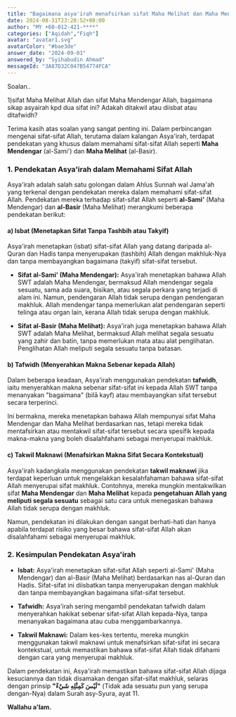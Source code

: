 ```yaml
---
title: "Bagaimana asya'irah menafsirkan sifat Maha Melihat dan Maha Mendengar Allah, adakah ditakwil, diisbat atau ditafwidh?"
date: 2024-08-31T23:28:52+08:00
author: "MY +60-012-421-****"
categories: ["Aqidah","Fiqh"]
avatar: "avatar1.svg"
avatarColor: "#bae3de"
answer_date: "2024-09-01"
answered_by: "Syihabudin Ahmad"
messageId: "3A87D32C047B54774FCA"
---
```


Soalan..

1)sifat Maha Melihat Allah dan sifat Maha Mendengar Allah, bagaimana sikap asyairah kpd dua sifat ini? Adakah ditakwil atau diisbat atau ditafwidh?

<!--more-->

Terima kasih atas soalan yang sangat penting ini. Dalam perbincangan mengenai sifat-sifat Allah, terutama dalam kalangan Asya'irah, terdapat pendekatan yang khusus dalam memahami sifat-sifat Allah seperti **Maha Mendengar** (al-Sami') dan **Maha Melihat** (al-Basir).

### 1. **Pendekatan Asya'irah dalam Memahami Sifat Allah**

Asya'irah adalah salah satu golongan dalam Ahlus Sunnah wal Jama'ah yang terkenal dengan pendekatan mereka dalam memahami sifat-sifat Allah. Pendekatan mereka terhadap sifat-sifat Allah seperti **al-Sami'** (Maha Mendengar) dan **al-Basir** (Maha Melihat) merangkumi beberapa pendekatan berikut:

#### a) **Isbat (Menetapkan Sifat Tanpa Tashbih atau Takyif)**

Asya'irah menetapkan (isbat) sifat-sifat Allah yang datang daripada al-Quran dan Hadis tanpa menyerupakan (tashbih) Allah dengan makhluk-Nya dan tanpa membayangkan bagaimana (takyif) sifat-sifat tersebut.

- **Sifat al-Sami' (Maha Mendengar):** Asya'irah menetapkan bahawa Allah SWT adalah Maha Mendengar, bermaksud Allah mendengar segala sesuatu, sama ada suara, bisikan, atau segala perkara yang terjadi di alam ini. Namun, pendengaran Allah tidak serupa dengan pendengaran makhluk. Allah mendengar tanpa memerlukan alat pendengaran seperti telinga atau organ lain, kerana Allah tidak serupa dengan makhluk.

- **Sifat al-Basir (Maha Melihat):** Asya'irah juga menetapkan bahawa Allah SWT adalah Maha Melihat, bermaksud Allah melihat segala sesuatu yang zahir dan batin, tanpa memerlukan mata atau alat penglihatan. Penglihatan Allah meliputi segala sesuatu tanpa batasan.

#### b) **Tafwidh (Menyerahkan Makna Sebenar kepada Allah)**

Dalam beberapa keadaan, Asya'irah menggunakan pendekatan **tafwidh**, iaitu menyerahkan makna sebenar sifat-sifat ini kepada Allah SWT tanpa menanyakan "bagaimana" (bilā kayf) atau membayangkan sifat tersebut secara terperinci.

Ini bermakna, mereka menetapkan bahawa Allah mempunyai sifat Maha Mendengar dan Maha Melihat berdasarkan nas, tetapi mereka tidak mentafsirkan atau mentakwil sifat-sifat tersebut secara spesifik kepada makna-makna yang boleh disalahfahami sebagai menyerupai makhluk.

#### c) **Takwil Maknawi (Menafsirkan Makna Sifat Secara Kontekstual)**

Asya'irah kadangkala menggunakan pendekatan **takwil maknawi** jika terdapat keperluan untuk mengelakkan kesalahfahaman bahawa sifat-sifat Allah menyerupai sifat makhluk. Contohnya, mereka mungkin mentakwilkan sifat **Maha Mendengar** dan **Maha Melihat** kepada **pengetahuan Allah yang meliputi segala sesuatu** sebagai satu cara untuk menegaskan bahawa Allah tidak serupa dengan makhluk.

Namun, pendekatan ini dilakukan dengan sangat berhati-hati dan hanya apabila terdapat risiko yang besar bahawa sifat-sifat Allah akan disalahfahami sebagai menyerupai makhluk.

### 2. **Kesimpulan Pendekatan Asya'irah**

- **Isbat:** Asya'irah menetapkan sifat-sifat Allah seperti al-Sami' (Maha Mendengar) dan al-Basir (Maha Melihat) berdasarkan nas al-Quran dan Hadis. Sifat-sifat ini diisbatkan tanpa menyerupakan dengan makhluk dan tanpa membayangkan bagaimana sifat-sifat tersebut.
  
- **Tafwidh:** Asya'irah sering mengambil pendekatan tafwidh dalam menyerahkan hakikat sebenar sifat-sifat Allah kepada-Nya, tanpa menanyakan bagaimana atau cuba menggambarkannya.

- **Takwil Maknawi:** Dalam kes-kes tertentu, mereka mungkin menggunakan takwil maknawi untuk menafsirkan sifat-sifat ini secara kontekstual, untuk memastikan bahawa sifat-sifat Allah tidak difahami dengan cara yang menyerupai makhluk.

Dalam pendekatan ini, Asya'irah memastikan bahawa sifat-sifat Allah dijaga kesuciannya dan tidak disamakan dengan sifat-sifat makhluk, selaras dengan prinsip **"لَيْسَ كَمِثْلِهِ شَيْءٌ"** (Tidak ada sesuatu pun yang serupa dengan-Nya) dalam Surah asy-Syura, ayat 11.

**Wallahu a'lam.**
